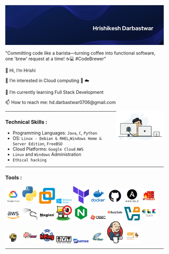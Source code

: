 <img src="banner.png" alt="Banner Image">
<p>"Committing code like a barista—turning coffee into functional software, one 'brew' request at a time! ☕💻 #CodeBrewer"</p> 

<p>👋 Hi, I’m Hrishi</p>
<p>👀 I’m interested in Cloud computing 🚀 ☁️</p>
<p>🌱 I’m currently learning Full Stack Development</p>
<p>📫 How to reach me: hd.darbastwar0706@gmail.com</p>

<img src="intro.gif" alt="GIF" width="30%" align="right">

<hr>

### Technical Skills :
- Programming Languages: `Java`, `C`, `Python`
- OS: `Linux - Debian & RHEL`,`Windows Home & Server Edition`, `FreeBSD`
- Cloud Platforms: `Google Cloud` `AWS`
- `Linux` and `Windows` Administration
- `Ethical hacking `
<hr>

### Tools :
<p align="left">
  <img src="https://github.com/hrishi-d-d/test/blob/main/download%20(5).png" alt="Tool 3" width="50">
  <img src="https://github.com/hrishi-d-d/test/blob/main/download%20(1).jpeg" alt="Tool 2" width="50">
  <img src="https://github.com/hrishi-d-d/test/blob/main/download%20(17).png" alt="Tool 3" width="50">
  <img src="https://github.com/hrishi-d-d/test/blob/main/5ea9628bbcdfa37e0e10a5f9c06aecdd.png" alt="Tool 3" width="50">
  <img src="https://github.com/hrishi-d-d/test/blob/main/download%20(1).png" alt="Tool 1" width="50">
  <img src="https://github.com/hrishi-d-d/test/blob/main/download%20(19).png" alt="Tool 3" width="50">
  <img src="https://github.com/hrishi-d-d/test/blob/main/download%20(8).jpeg" alt="Tool 3" width="50">
  <img src="https://github.com/hrishi-d-d/test/blob/main/download.png" alt="Tool 3" width="50">
  <img src="https://github.com/hrishi-d-d/test/blob/main/download%20(3).jpeg" alt="Tool 3" width="50">
  <img src="https://github.com/hrishi-d-d/test/blob/main/download%20(4).png" alt="Tool 3" width="50">
  <img src="https://github.com/hrishi-d-d/test/blob/main/download%20(8).png" alt="Tool 3" width="50">
  <img src="https://github.com/hrishi-d-d/test/blob/main/download%20(9).png" alt="Tool 3" width="50">
  <img src="https://github.com/hrishi-d-d/test/blob/main/download%20(10).png" alt="Tool 3" width="50">
  
  <img src="https://github.com/hrishi-d-d/test/blob/main/download%20(11).png" alt="Tool 3" width="50">
  <img src="https://github.com/hrishi-d-d/test/blob/main/download%20(5).jpeg" alt="Tool 3" width="50">
  <img src="https://github.com/hrishi-d-d/test/blob/main/download%20(7).png" alt="Tool 3" width="50">
  <img src="https://github.com/hrishi-d-d/test/blob/main/download%20(18).png" alt="Tool 3" width="50">
  <img src="https://github.com/hrishi-d-d/test/blob/main/download%20(15).png" alt="Tool 3" width="50">
  <img src="https://github.com/hrishi-d-d/test/blob/main/download.jpeg" alt="Tool 3" width="50">
  <img src="https://github.com/hrishi-d-d/test/blob/main/download%20(4).jpeg" alt="Tool 3" width="50">
  <img src="https://github.com/hrishi-d-d/test/blob/main/download%20(6).png" alt="Tool 3" width="50">
  <img src="https://github.com/hrishi-d-d/test/blob/main/download%20(14).png" alt="Tool 3" width="50">
  <img src="https://github.com/hrishi-d-d/test/blob/main/download%20(13).png" alt="Tool 3" width="50">
  <img src="https://github.com/hrishi-d-d/test/blob/main/download%20(3).png" alt="Tool 3" width="50">
  <img src="https://github.com/hrishi-d-d/test/blob/main/download%20(2).png" alt="Tool 3" width="50">
  <img src="https://github.com/hrishi-d-d/test/blob/main/download%20(7).jpeg" alt="Tool 3" width="50">
  
  
  
</p>

<hr>
